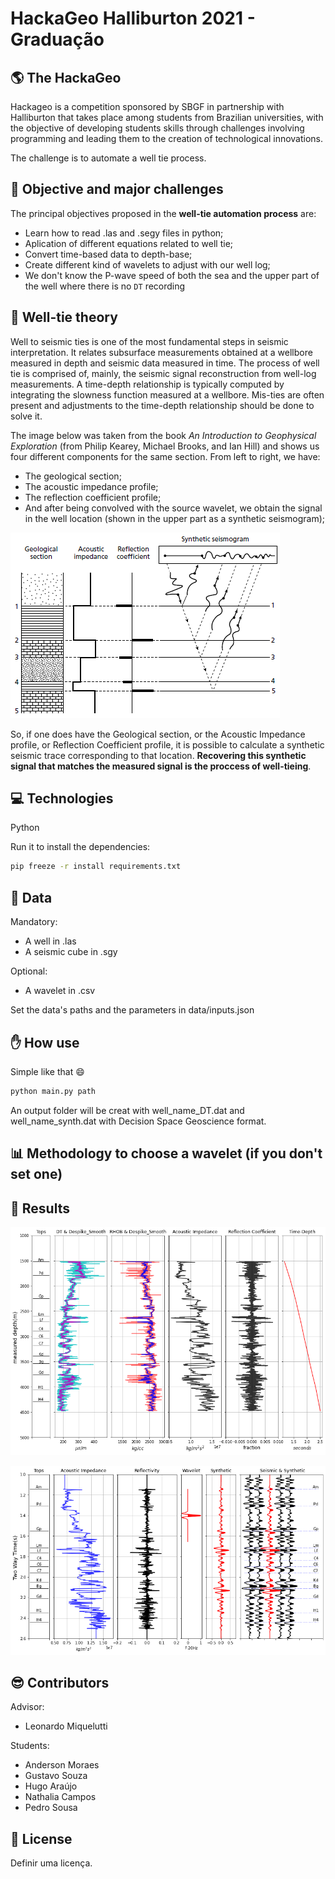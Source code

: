 # HackaGeo Halliburton 2021 - Graduação

## :earth_americas: The HackaGeo

Hackageo is a competition sponsored by SBGF in partnership with Halliburton that takes place among students from Brazilian universities, with the objective of developing students skills through challenges involving programming and leading them to the creation of technological innovations.

The challenge is to automate a well tie process.

## :dart: Objective and major challenges

The principal objectives proposed in the **well-tie automation process** are:
* Learn how to read .las and .segy files in python;
* Aplication of different equations related to well tie;
* Convert time-based data to depth-base;
* Create different kind of wavelets to adjust with our well log;
* We don't know the P-wave speed of both the sea and the upper part of the well where there is no `DT` recording

## :page_with_curl: Well-tie theory

Well to seismic ties is one of the most fundamental steps in seismic interpretation. It relates subsurface measurements obtained at a wellbore measured in depth and seismic data measured in time. The process of well tie is comprised of, mainly, the seismic signal reconstruction from well-log measurements. A time-depth relationship is typically computed by integrating the slowness function measured at a wellbore. Mis-ties are often present and adjustments to the time-depth relationship should be done to solve it. 

The image below was taken from the book *An Introduction to Geophysical Exploration* (from Philip Kearey, Michael Brooks, and Ian Hill) and shows us four different components for the same section. From left to right, we have:

* The geological section;
* The acoustic impedance profile;
* The reflection coefficient profile;
* And after being convolved with the source wavelet, we obtain the signal in the well location (shown in the upper part as a synthetic seismogram);

![plot](notebooks/img/welltie.png)

So, if one does have the Geological section, or the Acoustic Impedance profile, or Reflection Coefficient profile, it is possible to calculate a synthetic seismic trace corresponding to that location. **Recovering this synthetic signal that matches the measured signal is the proccess of well-tieing**.

## :computer: Technologies

Python

Run it to install the dependencies:
```bash
pip freeze -r install requirements.txt
```

## :floppy_disk: Data

Mandatory:
* A well in .las
* A seismic cube in .sgy

Optional:
* A wavelet in .csv

Set the data's paths and the parameters in data/inputs.json

## :hand: How use

Simple like that :smile:
```python
python main.py path
```
An output folder will be creat with well_name_DT.dat and well_name_synth.dat with Decision Space Geoscience format.

## :bar_chart: Methodology to choose a wavelet (if you don't set one)

## :rocket: Results

![plot](notebooks/img/template_well_visualization.png)

![plot](notebooks/img/template_synth_visualization.png)

## :sunglasses: Contributors

Advisor:
* Leonardo Miquelutti

Students:
* Anderson Moraes
* Gustavo Souza
* Hugo Araújo
* Nathalia Campos
* Pedro Sousa

## :scroll: License

Definir uma licença.
